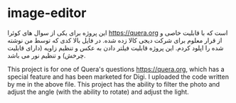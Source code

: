 # image-editor

این پروژه برای یکی از سوال های کوئرا https://quera.org است که با قابلیت خاصی و از قرار معلوم برای شرکت دیجی کالا زده شده.
در فایل بالا کدی که توسط من نوشته شده را اپلود کردم.
این پروژه قابلیت فیلتر دادن به عکس و تنظیم زاویه (دارای قابلیت چرخش) و تنظیم نور می باشد.

This project is for one of Quera's questions https://quera.org, which has a special feature and has been marketed for Digi.
I uploaded the code written by me in the above file.
This project has the ability to filter the photo and adjust the angle (with the ability to rotate) and adjust the light.
